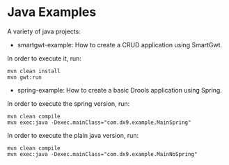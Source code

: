 Java Examples
=============

A variety of java projects:

* smartgwt-example: How to create a CRUD application using SmartGwt.

In order to execute it, run:

	mvn clean install
	mvn gwt:run

* spring-example: How to create a basic Drools application using Spring.

In order to execute the spring version, run:

	mvn clean compile
	mvn exec:java -Dexec.mainClass="com.dx9.example.MainSpring"

In order to execute the plain java version, run:

	mvn clean compile
	mvn exec:java -Dexec.mainClass="com.dx9.example.MainNoSpring"